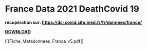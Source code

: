 # France Data 2021 DeathCovid 19
**récupération sur: https://dc-covid.site.ined.fr/fr/donnees/france/**

**[DOWNLOAD](https://ipfs.io/ipfs/Qmb8vgfjpc9YjnRbyeWJVVcfrbBHKRePctDLhyAt9Leou2?filename=Fiche_Metadonnees_France_v5.pdf)**

![[Fiche_Metadonnees_France_v5.pdf]]